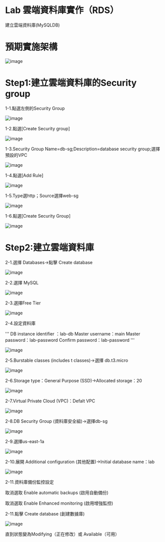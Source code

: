 #  Lab 雲端資料庫實作（RDS）

建立雲端資料庫(MySQLDB)


# 預期實施架構

![image](https://user-images.githubusercontent.com/103306835/163801264-6e21b6ee-5fd6-4d29-9299-ce325e50b463.png)

# Step1:建立雲端資料庫的Security group

1-1.點選左側的Security Group

![image](https://user-images.githubusercontent.com/103306835/184651053-52c5d6c3-846f-4873-9bf1-ece6e3107416.png)

1-2.點選[Create Security group]

![image](https://user-images.githubusercontent.com/103306835/184651242-27c939a0-455e-43c7-894e-a6717dd7da54.png)

1-3.Security Group Name=db-sg;Description=database security group;選擇預設的VPC

![image](https://user-images.githubusercontent.com/103306835/184651696-cb8df758-c71b-47f2-8146-ebb9c0a6fdc4.png)

1-4.點選[Add Rule]

![image](https://user-images.githubusercontent.com/103306835/184651894-1ce8923e-9534-4fb6-b190-f370501690cb.png)

1-5.Type選http；Source選擇web-sg

![image](https://user-images.githubusercontent.com/103306835/184651977-fb0f41bc-beb4-4894-a89a-ba4048aa9d99.png)

1-6.點選[Create Security Group]

![image](https://user-images.githubusercontent.com/103306835/184652100-08e885ae-a0c7-4d13-97bb-3bc609212aec.png)


# Step2:建立雲端資料庫

2-1.選擇 Databases->點擊 Create database

![image](https://user-images.githubusercontent.com/103306835/166851850-0ac75d84-0c5a-4100-980c-594c16f98359.png)

2-2.選擇 MySQL

![image](https://user-images.githubusercontent.com/103306835/166851863-0d74cad0-fafa-46d9-93ed-97875242100f.png)

2-3.選擇Free Tier

![image](https://user-images.githubusercontent.com/103306835/166851891-d4bdc05f-55ae-41f1-ae49-ef24dd1a9894.png)

2-4.設定資料庫

'''
DB instance identifier ：lab-db
Master username：main
Master password：lab-password
Confirm password：lab-password
'''

![image](https://user-images.githubusercontent.com/103306835/166851904-f63ad32d-8a37-4119-92ec-c4d562fa20e9.png)

2-5.Burstable classes (includes t classes)->選擇 db.t3.micro

![image](https://user-images.githubusercontent.com/103306835/166851986-10cbb5d4-3c2b-46c4-9d6b-9f68a8c4ef50.png)

2-6.Storage type：General Purpose (SSD)->Allocated storage：20

![image](https://user-images.githubusercontent.com/103306835/166852007-4323f0ce-6fc9-4889-8e67-e156baf38cf7.png)

2-7.Virtual Private Cloud (VPC)：Defalt VPC

![image](https://user-images.githubusercontent.com/103306835/166852047-11c77aaf-9349-4d51-bad4-39e8d06a38ff.png)

2-8.DB Security Group (資料庫安全組)->選擇db-sg

![image](https://user-images.githubusercontent.com/103306835/184650770-926f3c1e-3ec3-4112-ab64-366566bd1779.png)

2-9.選擇us-east-1a

![image](https://user-images.githubusercontent.com/103306835/184650794-8848b88b-5277-4265-a0ee-c38d90b26c2e.png)


2-10.展開  Additional configuration (其他配置)->Initial database name：lab

![image](https://user-images.githubusercontent.com/103306835/166852134-8c733217-343b-47f2-a461-3578545457c7.png)

2-11.資料庫備份監控設定

取消選取 Enable automatic backups (啟用自動備份)

取消選取 Enable Enhanced monitoring (啟用增強監控)

2-11.點擊 Create database (創建數據庫)

![image](https://user-images.githubusercontent.com/103306835/166852184-a3222568-0874-4fec-a350-eed970b6293c.png)


直到狀態變為Modifying（正在修改）或 Available（可用）
